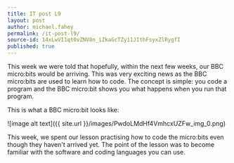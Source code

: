```yaml
---
title: IT post L9
layout: post
author: michael.fahey
permalink: /it-post-l9/
source-id: 14xLwVI1qt0vZNV8n_iZkaGcTZy11JIthFsyxZlRygfI
published: true
---
```

This week we were told that hopefully, within the next few weeks, our BBC micro:bits would be arriving. This was very exciting news as the BBC micro:bits are used to learn how to code. The concept is simple: you code a program and the BBC micro:bit shows you what happens when you run that program.

This is what a BBC micro:bit looks like:

![image alt text]({{ site.url }}/images/PwdoLMdHf4VmhcxUZFw_img_0.png)

This week, we spent our lesson practising how to code the micro:bits even though they haven't arrived yet. The point of the lesson was to become familiar with the software and coding languages you can use.

